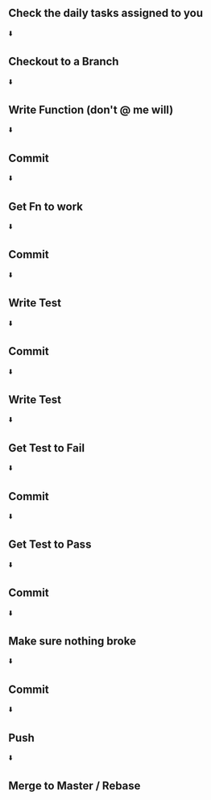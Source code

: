 ## Check the daily tasks assigned to you
:arrow_down:
## Checkout to a Branch
:arrow_down:
## Write Function (don't @ me will)
:arrow_down:
## Commit
:arrow_down:
## Get Fn to work
:arrow_down:
## Commit
:arrow_down:
## Write Test
:arrow_down:
## Commit 
:arrow_down:
## Write Test
:arrow_down:
## Get Test to Fail
:arrow_down:
## Commit 
:arrow_down:
## Get Test to Pass
:arrow_down:
## Commit
:arrow_down:
## Make sure nothing broke
:arrow_down:
## Commit
:arrow_down:
## Push
:arrow_down:
## Merge to Master / Rebase
